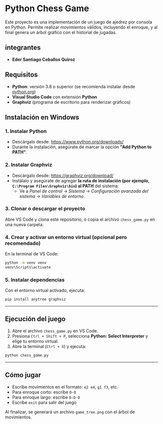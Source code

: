 
# Python Chess Game

Este proyecto es una implementación de un juego de ajedrez por consola en Python. Permite realizar movimientos válidos, incluyendo el enroque, y al final genera un árbol gráfico con el historial de jugadas.

## integrantes

- **Eder Santiago Ceballos Quiroz**

## Requisitos

- **Python**: versión 3.8 o superior (se recomienda instalar desde [python.org](https://www.python.org/downloads/))
- **Visual Studio Code** con extensión **Python**
- **Graphviz** (programa de escritorio para renderizar gráficos)

## Instalación en Windows

### 1. Instalar Python
- Descárgalo desde: https://www.python.org/downloads/
- Durante la instalación, asegúrate de marcar la opción **"Add Python to PATH"**.

### 2. Instalar Graphviz
- Descárgalo desde: https://graphviz.org/download/
- Instálalo y asegúrate de agregar **la ruta de instalación (por ejemplo, `C:\Program Files\Graphviz\bin`) al PATH** del sistema:
  - Ve a *Panel de control → Sistema → Configuración avanzada del sistema → Variables de entorno*.

### 3. Clonar o descargar el proyecto

Abre VS Code y clona este repositorio, o copia el archivo `chess_game.py` en una nueva carpeta.

### 4. Crear y activar un entorno virtual (opcional pero recomendado)

En la terminal de VS Code:

```bash
python -m venv venv
venv\Scripts\activate
```

### 5. Instalar dependencias

Con el entorno virtual activado, ejecuta:

```bash
pip install anytree graphviz
```

---

## Ejecución del juego

1. Abre el archivo `chess_game.py` en VS Code.
2. Presiona `Ctrl + Shift + P`, selecciona **Python: Select Interpreter** y elige tu entorno virtual.
3. Abre la terminal (`Ctrl + ñ`) y ejecuta:

```bash
python chess_game.py
```

---

## Cómo jugar

- Escribe movimientos en el formato: `e2 e4`, `g1 f3`, etc.
- Para enroque corto: escribe `O-O`
- Para enroque largo: escribe `O-O-O`
- Escribe `exit` para salir del juego

Al finalizar, se generará un archivo `game_tree.png` con el árbol de movimientos.

